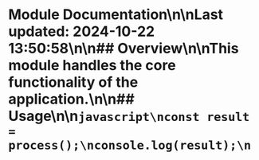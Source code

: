 # Module Documentation\n\nLast updated: 2024-10-22 13:50:58\n\n## Overview\n\nThis module handles the core functionality of the application.\n\n## Usage\n\n```javascript\nconst result = process();\nconsole.log(result);\n```
